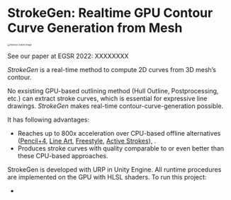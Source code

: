 # StrokeGen: Realtime GPU Contour Curve Generation from Mesh  

<img src="Abstract Submit Image" alt="Abstract Submit Image" style="zoom: 33%;" />

See our paper at EGSR 2022: XXXXXXXX

*StrokeGen* is a real-time method to compute 2D curves from 3D mesh’s contour. 

No exsisting GPU-based outlining method (Hull Outline, Postprocessing, etc.) can extract stroke curves, which is essential for expressive line drawings. *StrokeGen* makes real-time contour-curve-generation possible. 

It has following advantages:

- Reaches up to 800x acceleration over CPU-based offline alternatives ([Pencil+4](https://www.psoft.co.jp/jp/product/pencil/unity/), [Line Art](https://docs.blender.org/manual/en/latest/grease_pencil/modifiers/generate/line_art.html), [Freestyle](https://docs.blender.org/manual/en/latest/render/freestyle/introduction.html#:~:text=Freestyle%20is%20an%20edge%2Fline,technical%20(hard%20line)%20looks.), [Active Strokes](https://github.com/benardp/ActiveStrokes)), .
- Produces stroke curves with quality comparable to or even better than these CPU-based approaches.

StrokeGen is developed with URP in Unity Engine. All runtime procedures are implemented on the GPU with HLSL shaders. To run this project:

- 



